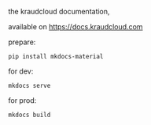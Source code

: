 the kraudcloud documentation,

available on https://docs.kraudcloud.com

prepare:

    pip install mkdocs-material

for dev:

    mkdocs serve

for prod:

    mkdocs build
